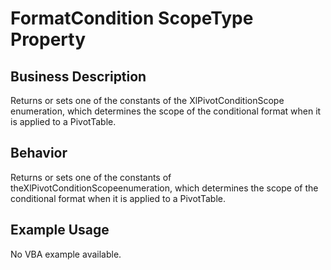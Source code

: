 # FormatCondition ScopeType Property

## Business Description
Returns or sets one of the constants of the XlPivotConditionScope enumeration, which determines the scope of the conditional format when it is applied to a PivotTable.

## Behavior
Returns or sets one of the constants of theXlPivotConditionScopeenumeration, which determines the scope of the conditional format when it is applied to a PivotTable.

## Example Usage
No VBA example available.